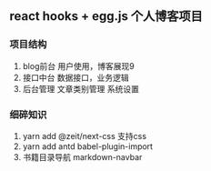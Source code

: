 ## react hooks + egg.js 个人博客项目

### 项目结构
1. blog前台 用户使用，博客展现9
2. 接口中台  数据接口，业务逻辑
3. 后台管理  文章类别管理 系统设置

### 细碎知识
1. yarn add @zeit/next-css   支持css
2. yarn add antd  babel-plugin-import  
3. 书籍目录导航 markdown-navbar